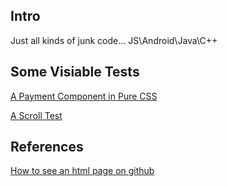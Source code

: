 ## Intro
Just all kinds of junk code... JS\Android\Java\C++

## Some Visiable Tests
[A Payment Component in Pure CSS](https://rawgit.com/IOriens/dustbin/master/fe-works/btcc-test/paymentPage/src/index.html)

[A Scroll Test](https://rawgit.com/IOriens/dustbin/master/fe-works/scrollTest.html)

## References
[How to see an html page on github](http://stackoverflow.com/questions/8446218/how-to-see-an-html-page-on-github-as-a-normal-rendered-html-page-to-see-preview)